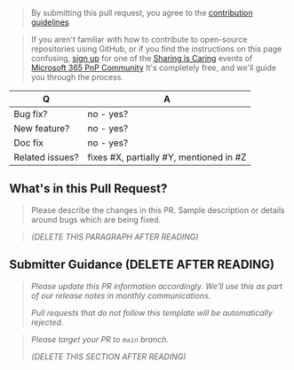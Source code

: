 > By submitting this pull request, you agree to the [contribution guidelines](CONTRIBUTING.md)

> If you aren't familiar with how to contribute to open-source repositories using GitHub, or if you find the instructions on this page confusing, [sign up](https://forms.office.com/Pages/ResponsePage.aspx?id=KtIy2vgLW0SOgZbwvQuRaXDXyCl9DkBHq4A2OG7uLpdUREZVRDVYUUJLT1VNRDM4SjhGMlpUNzBORy4u) for one of the [Sharing is Caring](https://pnp.github.io/sharing-is-caring/#pnp-sic-events) events of [Microsoft 365 PnP Community](https://aka.ms/m365) It's completely free, and we'll guide you through the process.

|        Q        |                    A                    |
| --------------- | --------------------------------------- |
| Bug fix?        | no - yes?                               |
| New feature?    | no - yes?                               |
| Doc fix         | no - yes?                               |
| Related issues? | fixes #X, partially #Y, mentioned in #Z |

## What's in this Pull Request?

> Please describe the changes in this PR. Sample description or details around bugs which are being fixed.

> _(DELETE THIS PARAGRAPH AFTER READING)_

## Submitter Guidance (DELETE AFTER READING)

> *Please update this PR information accordingly. We'll use this as part of our release notes in monthly communications.*
>
> *Pull requests that do not follow this template will be automatically rejected.*

> *Please target your PR to `main` branch.*
>
> _(DELETE THIS SECTION AFTER READING)_
